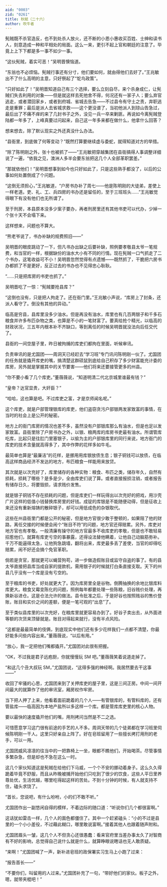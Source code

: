 ```yaml
---
aid: "0003"
zid: "0261"
title: 秋赋（二十六）
author: 吹牛者
---
```


髡贼既不杀官造反，也不到处杀人放火，还不断的小恩小惠收买百姓、士绅和读书人，刻意造成一种和平相处的局面。这么一来，更引不起上官和朝廷的注意了。毕竟上上下下都是多一事不如少一事。

“这伙髡贼，着实可恶！”吴明晋懊恼道。

“东翁也不必烦恼。髡贼行事还有分寸，他们要如何，就由得他们去好了。”王兆敏出不了什么高明的主意，只好祭起了“鸵鸟政策”。

“只好如此了！”吴明晋知道自己有三个选择，要么立刻自尽，来个杀身成仁，让髡贼们失去利用的对象——但是就这样去死他舍不得，何况还有一家子人；要么弃官逃走，或者潜回家乡，或者到府城、省城去告急——不过县令有守土之责，弃职逃走是重罪；最后是派人去省城求救——这个更没谱了，当初他派人到琼山告急过，最后出了不痛不痒的来了几封书子之外，没见一兵一卒来剿匪。再说如今离髡贼登陆都一年多了，上峰真要过问起来，自己这一年多来都在做什么，他拿什么回答？

想来想去，除了默认现实之外还真没什么办法。

“县衙里，到底做了何等变动？”既然打算要继续虚与委蛇，就得知道对方的举措。

“除了陈明刚之外，张十也被抓了——”王兆敏把穿越集团在县衙搞得人事调整详细说了一遍，“依我之见，澳洲人多半会要东翁把这几个人全部革职罢差。”

“那就依他们！”吴明晋想事到如今也只好如此了，只是这些熟手都没了，以后的公事如何处置倒成了个问题。

“这倒无须担心，”王兆敏道，“户房书办补了周七——他是陈明刚的大徒弟，差使上一样老道。吏、礼、工、兵四房的书办还是留任的，至于三班班头……”王兆敏觉得眼下有没有他们也无所谓了。

至于刑房，本县原本没多少案子要办，再者刑房里还有其他书吏可以代办，少掉一个张十天不会塌下来。

这样想来，问题也不算大。

“熊老爷说了，书办补缺的规费照旧——”

吴明晋的眼皮跳动了一下，但凡书办出缺之后要补缺，照例要孝敬县太爷一笔规费，和当官的一样，根据缺份的油水大小有不同的行情。现在髡贼一口气抓走了二个书办，这笔收益可不小！吴明晋忽然觉得有点遗憾——既然抓了，干脆把六房书办都抓了不是更好，反正过去的书办也不见得忠心耿耿。

“……只是把库房的书吏也抓了。”

吴明晋吃了一惊：“髡贼要抢县库？”

“这倒也没有，只是把人拘走了。还在衙门里。”王兆敏小声说，“库房上了封条，还派人看守了。倒没有其他的异动。”

临高是穷县，县库里没多少油水。但是再没有油水，库里也有几百两银子和千多石粮食并许多布匹杂物之类，也算是不小的一笔财富了。要真给抢个精光，以临高的财政状况，三五年内根本补不齐缺口，等到离任的时候吴明晋就没法向后任交代了。

县衙的一间空屋子里，昨日被拘捕的库吏们都拘在里面，听候审讯。

负责审讯的是尤国团——周洞天已经赶去“学习班”专门讯问陈明刚一伙了。尤国团的任务就是撬开库吏的嘴，搞清楚这群硕鼠到底给自己积存了多少财富能充计委的库房，另外就是掌握其中的关节要害——他们将来还要接管更多的州县。

“你不要小看了几个库吏。”董薇薇说，“知道明清二代北京城里谁最有钱？”

“皇帝？达官显贵，大奸臣？”

“哈哈，这也算是吧。不过库吏之富，才是京师闻名呢。”

这个库吏，就是户部管理银库的库吏，他们盗窃贪污户部银两发家致富的事情，在当时的社会上是公开的秘密。

地方上的衙门库房的情况也差不多，虽然没有户部银库那么有油水，但是也足以发家致富。县衙里除了户房书办之外，以银、粮两库的库房书吏最有油水。所谓管库吃库，比起只是往肛门里塞银子，以偷为主的户部银库里的同行来说，地方衙门的库吏的技术含量就高得多了，其中作弊的花样多如牛毛。

最简单也算是“最廉洁”的花样，是挪用用库银放债生息；银子铜钱可以放债，在临高这样商品经济不发达的地方，布匹粮食一样能用来放贷。

其次就是以次充好了，库里储存的各种实物：粮食、布匹之类，储存年久，自然有损耗，损耗了哪些？是多是少，全由库吏们说了算。或者直接报损注销，或者报告有储存日久，将要毁损，请求贱价发售。

就是银子铜钱不存在损耗的问题，但是库吏们一样玩得出以次充好的把戏，用沙壳广片这样的低值小钱替换库房里的好钱。成锭的库银是不能随便动得，但是征收上来还没有重新熔铸的散碎银子，却可以用低成色的杂银取代。

这些在州县衙里门都是公开的秘密，但是地方官很少敢于整顿的，如果阻了他的财路，离任交接的时候便会闹个“账目不符”的问题，地方官还得赔累。另外，库吏对地方官也有孝敬。一般清廉有操守的地方官最多不收库吏的孝敬，但是也不敢轻易招惹他们，就算有库吏亏空的事暴露，还得设法替他瞒着，让他自己动脑筋弥补。千万不能逼得太急，让他狗急跳墙，翻将出来，库吏最多丢了差使，当官的却得吃赔累，闹不好还会搞个免官革职。

倘若是贪官，那就更可以蝇营狗苟，进一步做造假账目或监守自盗的事了。有的县太爷直接把县库当成自家的提款机，需用银子的时候就打白条直接支取。天下的州县几乎没有一个库是没有亏空的。

至于粮库的书吏，好处就更大了。因为库房里全是谷物。倒腾抽换的余地比银库料库更大。粮食又霉变陈化的问题，照例每年都要处理一些陈粮，旧谷贱价处理，再换新谷进仓。这是仓法允许的做法。县令批准之后，于是好谷也按照贱谷的售价登账，账目和实价之间的差额，便是一笔可观的“出息”了。

至于类似县库里的以次充好，在粮库里就更容易办到了。好谷子卖出去，从外面进等额的次货来顶替就是。账目对得起来就行，没有半点风险。

“这都是最最简单的伎俩，到底现实中他们还有多少花样我们一点都不清楚，你最好能多问些内容出来。”董薇薇说，“以后有用。”

“放心，我一定把他们嘴都撬开。”尤国团对此很有把握。

“OK，不过我是君子远庖厨，你就慢慢玩 SM 吧。”董薇薇笑着说道走掉了。

“和这几个丑大叔玩 SM，”尤国团说，“这得多强的神经啊。我居然要去干这事——”

收回了牢骚的心思，尤国团来到了关押库吏的屋子里，这是三间正房。中间一间开间最大的就算作了他的审讯室，厢房权作牢房。

当下把人押了上来，他看着面前跪着的几个人——有管银库的，有管料库的，还有管盐库——临高因为本地产盐所以多这样一个库。都是管库库吏里的核心人物。

要以最快的速度撬开他们的嘴，用刑拷问当然是不二之选。

可惜愿意学习这门很有前途的手艺的人不多。周洞天带的几个徒弟都在学习班里伺候陈明刚一干人。这里只好亲自上阵了。好在皂班留用了一些擅长拷打用刑的老手，可以一用。

尤国团威风凛凛的往当中的一把靠椅上一坐，眼都不瞧他们，开始喝茶。尽管事情多繁杂急，但是却也不急在这么一时。

这几个家伙知道这是髡贼在给他们下马威，一个个不安的挪动着身子。这么久久得跪着毕竟不舒服，而且从昨晚被捕开始他们只吃到了很少的饮食，这些人平日里养尊处优，生活优越，哪里吃得起这样的苦处。不到十分钟的时候，有人就支持不住，磕头求饶了。

“首长，您说吧，有什么吩咐，小的们不敢不听。”

尤国团作出一副悠闲自得的模样，不着边际的随口道：“听说你们几个都很富啊。”

这话犹如雷击一样，几个人的面色都僵住了。其中一个赶紧磕头：“小的不过是县里的一个小小差役，不过藉此糊口，哪里敢说富啊。”接着其他人也跟着随声附和。

尤国团眉头一皱，这几个人不但贪心还很愚蠢：看来官府里当差办事太久了对智商有不好的影响，总觉得自己说什么就是什么，就算睁眼说瞎话也无人敢质疑。

“来啊！”尤国团喊了一声，新补进皂班的政保署实习生马上小跑了过来：

“报告首长——”

“不要你们，叫留用的人过来。”尤国团补充了一句，“带好他们的家伙。板子之外，嗯，就带夹棍吧！”
